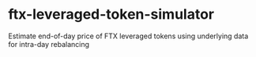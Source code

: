 # ftx-leveraged-token-simulator
Estimate end-of-day price of FTX leveraged tokens using underlying data for intra-day rebalancing
